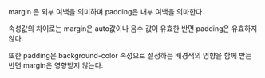 margin 은 외부 여백을 의미하며 padding은 내부 여백을 의마한다.

속성값의 차이로는 margin은 auto값이나 음수 값이 유효한 반면 padding은 유효하지 않다.

또한 padding은 background-color 속성으로 설정하는 배경색의 영향을 함께 받는 반면 margin은 영향받지 않는다.
